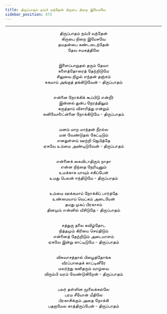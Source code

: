 ```yaml
---
title: திருப்பாதம் நம்பி வந்தேன் கிருபை நிறை இயேசுவே
sidebar_position: 473
---
```


---
<center>
திருப்பாதம் நம்பி வந்தேன்<br/>
கிருபை நிறை இயேசுவே<br/>
தமதன்பை கண்டடைந்தேன்<br/>
தேவ சமகத்திலே<br/><br/>

இளைப்பாறுதல் தரும் தேவா<br/>
களைத்தோரைத் தேற்றிடுமே<br/>
சிலுவை நிழல் எந்தன் தஞ்சம்<br/>
சுகமாய் அங்குத் தங்கிடுவேன்        - திருப்பாதம்<br/><br/>

என்னை நோக்கிக் கூப்பிடு என்றீர்<br/>
இன்னல் துன்ப நேரத்திலும்<br/>
கருத்தாய் விசாரித்து என்றும்<br/>
கனிவோbட்ன்னை நோக்கிடுமே        - திருப்பாதம்<br/><br/>

மனம் மாற மாந்தன் நீரல்ல<br/>
மன வேண்டுதல் கேட்டிடும்<br/>
எனதுள்ளம் ஊற்றி ஜெபித்தே<br/>
ஏசுவே உம்மை அண்டிடுவேன்        - திருப்பாதம்<br/><br/>

என்னைக் கைவிடாதிரும் நாதா<br/>
என்ன நிந்தை நேரிடினும்<br/>
உமக்காக யாவும் சகிப்பேன்<br/>
உமது பெலன் ஈந்திடுமே            - திருப்பாதம்<br/><br/>

உம்மை ஊக்கமாய் நோக்கிப் பார்த்தே<br/>
உண்மையாய் வெட்கம் அடையேன்<br/>
தமது முகப் பிரகாசம்<br/>
தினமும் என்னில் வீசிடுதே            - திருப்பாதம்<br/><br/>

சத்துரு தலை கவிழ்தோட<br/>
நித்தமும் கிரியை செய்திடும்<br/>
என்னைத் தேற்றிடும் அடையாளம்<br/>
ஏசுவே இன்று காட்டிடுமே            - திருப்பாதம்<br/><br/>

விசுவாசத்தால் பிழைத்தோங்க<br/>
வீரப்பாதைக் காட்டினீரே<br/>
மலர்ந்து கனிதரும் வாழ்வை<br/>
விரும்பி வரம் வேண்டுகிறேன்        - திருப்பாதம்<br/><br/>

பலர் தள்ளின மூலைக்கல்லே<br/>
பரம சீயோன் மீதிலே<br/>
பிரகாசிக்கும் அதை நோக்கி<br/>
பதறாமேல காத்திருப்பேன்            - திருப்பாதம்
</center>